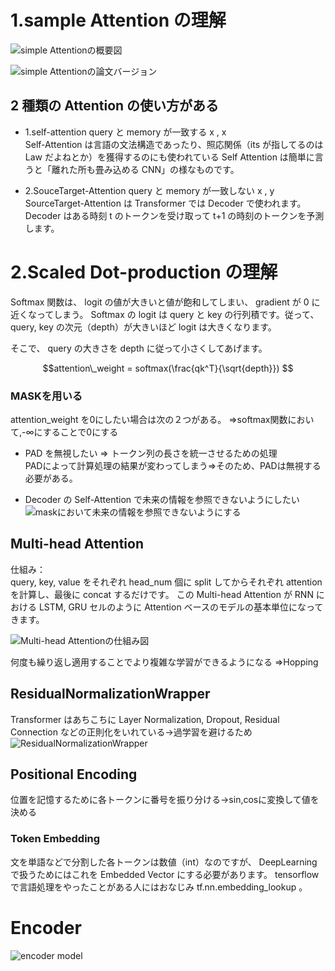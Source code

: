 # 1.sample Attention の理解

![simple Attentionの概要図](https://camo.qiitausercontent.com/0df89d309e385fb9b47b74b6fd81833f2c9f5b14/68747470733a2f2f71696974612d696d6167652d73746f72652e73332e616d617a6f6e6177732e636f6d2f302f36313037392f34393736316432632d376436382d303139392d353863612d3833333430353330383134312e706e67)

![simple Attentionの論文バージョン](https://camo.qiitausercontent.com/9b8af7118dcd4c006bc531f105f969b1da00dbc9/68747470733a2f2f71696974612d696d6167652d73746f72652e73332e616d617a6f6e6177732e636f6d2f302f36313037392f38626631643534342d663834322d343336322d303365392d3333343533333338363563362e706e67)

## 2 種類の Attention の使い方がある

- 1.self-attention
  query と memory が一致する x , x  
  Self-Attention は言語の文法構造であったり、照応関係（its が指してるのは Law だよねとか）を獲得するのにも使われている
  Self Attention は簡単に言うと「離れた所も畳み込める CNN」の様なものです。

- 2.SouceTarget-Attention
  query と memory が一致しない x , y  
  SourceTarget-Attention は Transformer では Decoder で使われます。
  Decoder はある時刻 t のトークンを受け取って t+1 の時刻のトークンを予測します。

# 2.Scaled Dot-production の理解

Softmax 関数は、 logit の値が大きいと値が飽和してしまい、 gradient が 0 に近くなってしまう。
Softmax の logit は query と key の行列積です。従って、 query, key の次元（depth）が大きいほど logit は大きくなります。

そこで、 query の大きさを depth に従って小さくしてあげます。

```math
attention\_weight = softmax(\frac{qk^T}{\sqrt{depth}})

```

### MASKを用いる
attention_weight を0にしたい場合は次の２つがある。
⇒softmax関数において,-∞にすることで0にする

- PAD を無視したい ⇒ トークン列の長さを統一させるための処理  
PADによって計算処理の結果が変わってしまう⇒そのため、PADは無視する必要がある。

- Decoder の Self-Attention で未来の情報を参照できないようにしたい  
![maskにおいて未来の情報を参照できないようにする](https://camo.qiitausercontent.com/c1c0194389ab9dbf3831853913dc15b5710255cc/68747470733a2f2f71696974612d696d6167652d73746f72652e73332e616d617a6f6e6177732e636f6d2f302f36313037392f38646161313233372d623336392d663233342d376134332d6233356539383634383837392e706e67)

## Multi-head Attention
仕組み：  
query, key, value をそれぞれ head_num 個に split してからそれぞれ attention を計算し、最後に concat するだけです。
この Multi-head Attention が RNN における LSTM, GRU セルのように Attention ベースのモデルの基本単位になってきます。

![Multi-head Attentionの仕組み図](https://qiita-user-contents.imgix.net/https%3A%2F%2Fqiita-image-store.s3.amazonaws.com%2F0%2F61079%2F5a964f15-4997-e9e7-c13e-9aeab8ea1a61.png?ixlib=rb-4.0.0&auto=format&gif-q=60&q=75&w=1400&fit=max&s=e340f30c512c21effe2ea94614058470)

何度も繰り返し適用することでより複雑な学習ができるようになる
⇒Hopping  

## ResidualNormalizationWrapper
Transformer はあちこちに Layer Normalization, Dropout, Residual Connection などの正則化をいれている→過学習を避けるため
![ResidualNormalizationWrapper](https://camo.qiitausercontent.com/fc2513d5ec2e84b2eb0667f5b517ffd3b17df0ae/68747470733a2f2f71696974612d696d6167652d73746f72652e73332e616d617a6f6e6177732e636f6d2f302f36313037392f30633533666362352d303533342d383063302d616132612d3462646530386662336538652e706e67)

## Positional Encoding
位置を記憶するために各トークンに番号を振り分ける→sin,cosに変換して値を決める

### Token Embedding
文を単語などで分割した各トークンは数値（int）なのですが、 DeepLearning で扱うためにはこれを Embedded Vector にする必要があります。
tensorflow で言語処理をやったことがある人にはおなじみ tf.nn.embedding_lookup 。

# Encoder
![encoder model](https://qiita-user-contents.imgix.net/https%3A%2F%2Fqiita-image-store.s3.amazonaws.com%2F0%2F61079%2F63f94738-f0f7-3587-9061-79d617517425.png?ixlib=rb-4.0.0&auto=format&gif-q=60&q=75&w=1400&fit=max&s=2d4240316e53af7f01d031609d0fd4cf)

